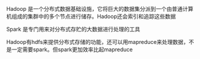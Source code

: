 

Hadoop 是一个分布式数据基础设施，它将巨大的数据集分派到一个由普通计算机组成的集群中的多个节点进行储存。Hadoop还会索引和追踪这些数据

Spark 是专门用来对分布式存贮的大数据进行处理的工具



Hadoop有hdfs来提供分布式存储的功能，还可以用mapreduce来处理数据，不是一定需要spark。但spark更加效率比起mapreduce

